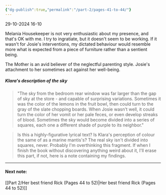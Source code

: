 ```yaml
---
{"dg-publish":true,"permalink":"/part-2/pages-41-to-44/"}
---
```


29-10-2024 16-10

Melania Housekeeper is not very enthusiastic about my presence, and that's OK with me. I try to ingratiate, but it doesn't seem to be working. If it wasn't for Josie's interventions, my dictated behaviour would resemble more what is expected from a piece of furniture rather than a sentient being.

The Mother is an avid believer of the neglectful parenting style. Josie's attachment to her sometimes act against her well-being.



##### Klara's description of the sky
>"The sky from the bedroom rear window was far larger than the gap of sky at the store - and capable of surprising variations. Sometimes it was the color of the lemons in the fruit bowl, then could turn to the gray of the slate chopping boards. When Josie wasn't well, it could turn the color of her vomit or her pale feces, or even develop streaks of blood. Sometimes the sky would become divided into a series of squares, each one a different shade of purple to its neighbor."

> Is this a highly-figurative lyrical text? Is Klara's perception of colour the same of as a marine mantis's? The real sky isn't divided into squares, never. Probably I'm overthinking this fragment. If when I finish the book without discovering anything weird about it, I'll erase this part, if not, here is a note containing my findings.

___
#### Next note:

[[Part 2/Her best friend Rick (Pages 44 to 52)\|Her best friend Rick (Pages 44 to 52)]]

